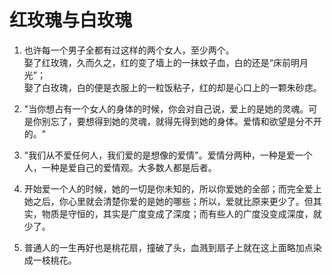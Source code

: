 # 红玫瑰与白玫瑰

1. 也许每一个男子全都有过这样的两个女人，至少两个。  
娶了红玫瑰，久而久之，红的变了墙上的一抹蚊子血，白的还是“床前明月光”；  
娶了白玫瑰，白的便是衣服上的一粒饭粘子，红的却是心口上的一颗朱砂痣。 

2. "当你想占有一个女人的身体的时候，你会对自己说，爱上的是她的灵魂。可是你别忘了，要想得到她的灵魂，就得先得到她的身体。爱情和欲望是分不开的。"

3. "我们从不爱任何人，我们爱的是想像的爱情"。爱情分两种，一种是爱一个人，一种是爱自己的爱情观。大多数人都是后者。

4. 开始爱一个人的时候，她的一切是你未知的，所以你爱她的全部；而完全爱上她之后，你心里就会清楚你爱的是她的哪些；所以，爱就比原来更少了。但其实，物质是守恒的，其实是广度变成了深度；而有些人的广度没变成深度，就少了。

5. 普通人的一生再好也是桃花扇，撞破了头，血溅到扇子上就在这上面略加点染成一枝桃花。


